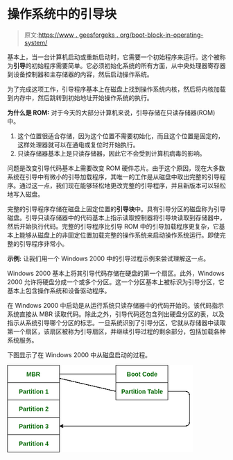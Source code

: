 # 操作系统中的引导块

> 原文:[https://www . geesforgeks . org/boot-block-in-operating-system/](https://www.geeksforgeeks.org/boot-block-in-operating-system/)

基本上，当一台计算机启动或重新启动时，它需要一个初始程序来运行。这个被称为**引导**的初始程序需要简单。它必须初始化系统的所有方面，从中央处理器寄存器到设备控制器和主存储器的内容，然后启动操作系统。

为了完成这项工作，引导程序基本上在磁盘上找到操作系统内核，然后将内核加载到内存中，然后跳转到初始地址开始操作系统的执行。

**为什么是 ROM:**
对于今天的大部分计算机来说，引导存储在只读存储器(ROM)中。

1.  这个位置很适合存储，因为这个位置不需要初始化，而且这个位置是固定的，这样处理器就可以在通电或复位时开始执行。
2.  只读存储器基本上是只读存储器，因此它不会受到计算机病毒的影响。

问题是改变引导代码基本上需要改变 ROM 硬件芯片。由于这个原因，现在大多数系统在引导中有微小的引导加载程序，其唯一的工作是从磁盘中取出完整的引导程序。通过这一点，我们现在能够轻松地更改完整的引导程序，并且新版本可以轻松地写入磁盘。

完整的引导程序存储在磁盘上固定位置的**引导块**中。具有引导分区的磁盘称为引导磁盘。引导只读存储器中的代码基本上指示读取控制器将引导块读取到存储器中，然后开始执行代码。完整的引导程序比引导 ROM 中的引导加载程序更复杂，它基本上能够从磁盘上的非固定位置加载完整的操作系统来启动操作系统运行。即使完整的引导程序非常小。

**示例:**
让我们用一个 Windows 2000 中的引导过程示例来尝试理解这一点。

Windows 2000 基本上将其引导代码存储在硬盘的第一个扇区。此外，Windows 2000 允许将硬盘分成一个或多个分区。这一个分区基本上被标识为引导分区，它基本上包含操作系统和设备驱动程序。

在 Windows 2000 中启动是从运行系统只读存储器中的代码开始的。该代码指示系统直接从 MBR 读取代码。除此之外，引导代码还包含列出硬盘分区的表，以及指示从系统引导哪个分区的标志。一旦系统识别了引导分区，它就从存储器中读取第一个扇区，该扇区被称为引导扇区，并继续引导过程的剩余部分，包括加载各种系统服务。

下图显示了在 Windows 2000 中从磁盘启动的过程。

![](img/66a6287e5070d16025be36e58aedd5e8.png)